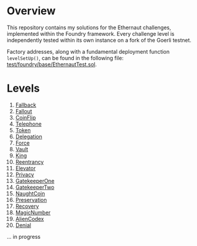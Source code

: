 # Overview

This repository contains my solutions for the Ethernaut challenges, implemented within the Foundry framework. Every challenge level is independently tested within its own instance on a fork of the Goerli testnet. 

Factory addresses, along with a fundamental deployment function `levelSetUp()`, can be found in the following file: [test/foundry/base/EthernautTest.sol](https://github.com/z0ld/ethernaut-foundry/blob/main/test/foundry/base/EthernautTest.sol).

# Levels
1. [Fallback](https://github.com/z0ld/ethernaut-foundry/blob/main/test/foundry/1_Fallback.t.sol) 
2. [Fallout](https://github.com/z0ld/ethernaut-foundry/blob/main/test/foundry/2_Fallout.t.sol)
3. [CoinFlip](https://github.com/z0ld/ethernaut-foundry/blob/main/test/foundry/3_CoinFlip.t.sol)
4. [Telephone](https://github.com/z0ld/ethernaut-foundry/blob/main/test/foundry/4_Telephone.t.sol)
5. [Token](https://github.com/z0ld/ethernaut-foundry/blob/main/test/foundry/5_Token.t.sol)
6. [Delegation](https://github.com/z0ld/ethernaut-foundry/blob/main/test/foundry/6_Delegation.t.sol)
7. [Force](https://github.com/z0ld/ethernaut-foundry/blob/main/test/foundry/7_Force.t.sol)
8. [Vault](https://github.com/z0ld/ethernaut-foundry/blob/main/test/foundry/8_Vault.t.sol)
9. [King](https://github.com/z0ld/ethernaut-foundry/blob/main/test/foundry/9_King.t.sol)
10. [Reentrancy](https://github.com/z0ld/ethernaut-foundry/blob/main/test/foundry/10_Reentrancy.t.sol)
11. [Elevator](https://github.com/z0ld/ethernaut-foundry/blob/main/test/foundry/11_Elevator.t.sol)
12. [Privacy](https://github.com/z0ld/ethernaut-foundry/blob/main/test/foundry/12_Privacy.t.sol)
13. [GatekeeperOne](https://github.com/z0ld/ethernaut-foundry/blob/main/test/foundry/13_GatekeeperOne.t.sol)
14. [GatekeeperTwo](https://github.com/z0ld/ethernaut-foundry/blob/main/test/foundry/14_GatekeeperTwo.t.sol)
15. [NaughtCoin](https://github.com/z0ld/ethernaut-foundry/blob/main/test/foundry/15_NaughtCoin.t.sol)
16. [Preservation](https://github.com/z0ld/ethernaut-foundry/blob/main/test/foundry/16_Preservation.t.sol)
17. [Recovery](https://github.com/z0ld/ethernaut-foundry/blob/main/test/foundry/17_Recovery.t.sol)
18. [MagicNumber](https://github.com/z0ld/ethernaut-foundry/blob/main/test/foundry/18_MagicNumber.t.sol)
19. [AlienCodex](https://github.com/z0ld/ethernaut-foundry/blob/main/test/foundry/19_AlienCodex.t.sol)
20. [Denial](https://github.com/z0ld/ethernaut-foundry/blob/main/test/foundry/20_Denial.t.sol)

... in progress
